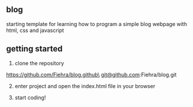 ## blog

starting template for learning how to program a simple blog webpage with html, css and javascript

## getting started

1. clone the repository

https://github.com/Fiehra/blog.github\
git@github.com:Fiehra/blog.git

2. enter project and open the index.html file in your browser

3. start coding!
